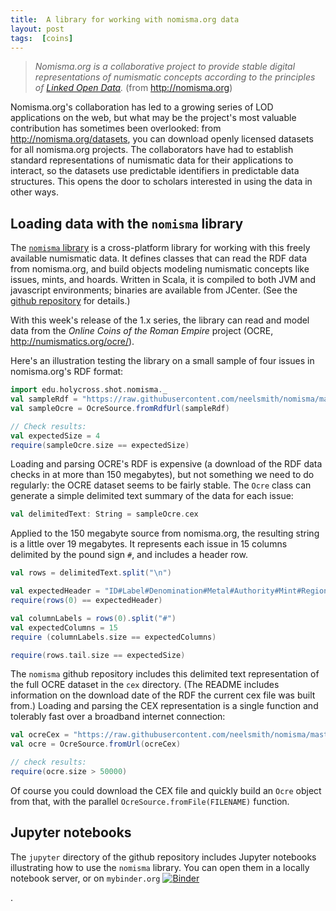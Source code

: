 ```yaml
---
title:  A library for working with nomisma.org data
layout: post
tags:  [coins]
---
```





> *Nomisma.org is a collaborative project to provide stable digital representations of numismatic concepts according to the principles of [Linked Open Data](https://www.w3.org/DesignIssues/LinkedData.html).* (from  <http://nomisma.org>)

Nomisma.org's collaboration has led to a growing series of LOD applications on the web, but what may be the project's most valuable contribution has sometimes been overlooked: from <http://nomisma.org/datasets>, you can download openly licensed datasets for all nomisma.org projects.  The collaborators have had to establish standard representations of numismatic data for their applications to interact, so the datasets use predictable identifiers in predictable data structures.  This opens the door to scholars interested in using the data in other ways.


## Loading data with the `nomisma` library


The [`nomisma` library](https://github.com/neelsmith/nomisma) is a cross-platform library for working with this freely available numismatic data.  It defines classes that can read the RDF data from nomisma.org, and build objects modeling numismatic concepts like issues, mints, and hoards.  Written in Scala, it is compiled to both JVM and javascript environments; binaries are available from JCenter.  (See the [github repository](https://github.com/neelsmith/nomisma) for details.)

With this week's release of the 1.x series, the library can read and model data from the *Online Coins of the Roman Empire* project (OCRE, <http://numismatics.org/ocre/>).

Here's an illustration testing the library on a small sample of four issues in nomisma.org's RDF format:

```scala
import edu.holycross.shot.nomisma._
val sampleRdf = "https://raw.githubusercontent.com/neelsmith/nomisma/master/jvm/src/test/resources/ocre_sample.rdf"
val sampleOcre = OcreSource.fromRdfUrl(sampleRdf)

// Check results:
val expectedSize = 4
require(sampleOcre.size == expectedSize)
```
Loading and parsing  OCRE's RDF is expensive (a download of the RDF data checks in at more than 150 megabytes), but not something we need to do regularly:  the OCRE dataset seems to be fairly stable.  The `Ocre` class can generate a simple delimited text summary of the data for each issue:

```scala
val delimitedText: String = sampleOcre.cex
```

Applied to the 150 megabyte source from nomisma.org, the resulting string is a little over 19 megabytes.  It represents each issue in 15 columns delimited by the pound sign `#`, and includes a header row.

```scala
val rows = delimitedText.split("\n")

val expectedHeader = "ID#Label#Denomination#Metal#Authority#Mint#Region#ObvType#ObvLegend#ObvPortraitId#RevType#RevLegend#RevPortraitId#StartDate#EndDate"
require(rows(0) == expectedHeader)

val columnLabels = rows(0).split("#")
val expectedColumns = 15
require (columnLabels.size == expectedColumns)

require(rows.tail.size == expectedSize)
```

The `nomisma` github repository includes this delimited text representation of the full OCRE dataset in the `cex` directory.  (The README includes information on the download date of the RDF the current cex file was built from.)  Loading and parsing the CEX representation is a single function and tolerably fast over a broadband internet connection:

```scala
val ocreCex = "https://raw.githubusercontent.com/neelsmith/nomisma/master/cex/ocre-valid.cex"
val ocre = OcreSource.fromUrl(ocreCex)

// check results:
require(ocre.size > 50000)    
```
Of course you could download the CEX file and quickly build an `Ocre` object from that, with the parallel `OcreSource.fromFile(FILENAME)` function.


## Jupyter notebooks

The `jupyter` directory of the github repository includes Jupyter notebooks illustrating how to use the `nomisma` library.  You can open them in a locally notebook server, or on `mybinder.org` [![Binder](https://mybinder.org/badge_logo.svg)](https://mybinder.org/v2/gh/neelsmith/nomisma/master)




 .
